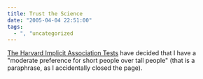 ```yaml
---
title: Trust the Science
date: "2005-04-04 22:51:00"
tags:
  - ", "uncategorized
---
```

<p><a href="https://implicit.harvard.edu/implicit/">The Harvard
Implicit Association Tests</a> have decided that I have a "moderate
preference for short people over tall people" (that is a paraphrase,
as I accidentally closed the page).</p>

